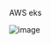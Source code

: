 AWS eks

![image](https://user-images.githubusercontent.com/5666428/132957054-8e146b5c-cec6-4f9c-b778-d5fe6cd8f787.png)



